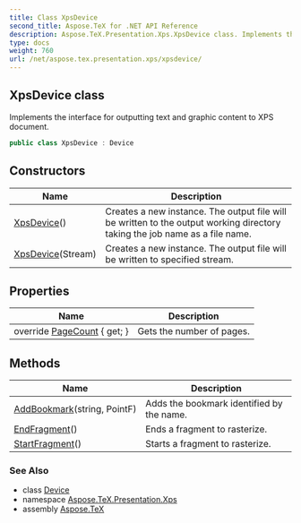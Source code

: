 ```yaml
---
title: Class XpsDevice
second_title: Aspose.TeX for .NET API Reference
description: Aspose.TeX.Presentation.Xps.XpsDevice class. Implements the interface for outputting text and graphic content to XPS document
type: docs
weight: 760
url: /net/aspose.tex.presentation.xps/xpsdevice/
---
```

## XpsDevice class

Implements the interface for outputting text and graphic content to XPS document.

```csharp
public class XpsDevice : Device
```

## Constructors

| Name | Description |
| --- | --- |
| [XpsDevice](xpsdevice/#constructor)() | Creates a new instance. The output file will be written to the output working directory taking the job name as a file name. |
| [XpsDevice](xpsdevice/#constructor_1)(Stream) | Creates a new instance. The output file will be written to specified stream. |

## Properties

| Name | Description |
| --- | --- |
| override [PageCount](../../aspose.tex.presentation.xps/xpsdevice/pagecount/) { get; } | Gets the number of pages. |

## Methods

| Name | Description |
| --- | --- |
| [AddBookmark](../../aspose.tex.presentation.xps/xpsdevice/addbookmark/)(string, PointF) | Adds the bookmark identified by the name. |
| [EndFragment](../../aspose.tex.presentation.xps/xpsdevice/endfragment/)() | Ends a fragment to rasterize. |
| [StartFragment](../../aspose.tex.presentation.xps/xpsdevice/startfragment/)() | Starts a fragment to rasterize. |

### See Also

* class [Device](../../aspose.tex.presentation/device/)
* namespace [Aspose.TeX.Presentation.Xps](../../aspose.tex.presentation.xps/)
* assembly [Aspose.TeX](../../)


